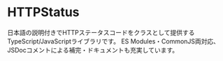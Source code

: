 # HTTPStatus
日本語の説明付きでHTTPステータスコードをクラスとして提供するTypeScript/JavaScriptライブラリです。 ES Modules・CommonJS両対応、JSDocコメントによる補完・ドキュメントも充実しています。
